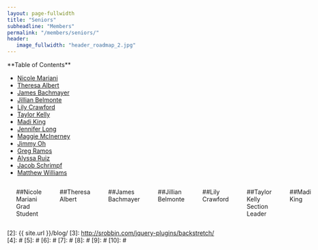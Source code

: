 ```yaml
---
layout: page-fullwidth
title: "Seniors"
subheadline: "Members"
permalink: "/members/seniors/"
header:
   image_fullwidth: "header_roadmap_2.jpg"
---
```

<div class="row">
<div class="medium-4 medium-push-8 columns" markdown="1">
<div class="panel radius" markdown="1">
**Table of Contents**

* <a href="#nicole_mariani">Nicole Mariani</a>
* <a href="#theresa_albert">Theresa Albert</a>
* <a href="#james_bachmayer">James Bachmayer</a>
* <a href="#jillian_belmonte">Jillian Belmonte</a>
* <a href="#lily_crawford">Lily Crawford</a>
* <a href="#taylor_kelly">Taylor Kelly</a>
* <a href="#madi_king">Madi King</a>
* <a href="#jennifer_long">Jennifer Long</a>
* <a href="#maggie_mcinerney">Maggie McInerney</a>
* <a href="#jimmy_oh">Jimmy Oh</a>
* <a href="#greg_ramos">Greg Ramos</a>
* <a href="#alyssa_ruiz">Alyssa Ruiz</a>
* <a href="#jacob_schrimpf">Jacob Schrimpf</a>
* <a href="#matthew_williams">Matthew Williams</a>
</div>
</div><!-- /.medium-4.columns -->



<div class="medium-8 medium-pull-4 columns" markdown="1">


<a name="nicole_mariani"></a> 

##Nicole Mariani
Grad Student




<a name="theresa_albert"></a>

##Theresa Albert




<a name="james_bachmayer"></a>

##James Bachmayer



<a name="jillian_belmonte"></a>

##Jillian Belmonte




<a name="lily_crawford"></a>

##Lily Crawford






<a name="taylor_kelly"></a>

##Taylor Kelly
Section Leader








<a name="madi_king"></a>

##Madi King





<a name="jennifer_long"></a>

##Jennifer Long




<a name="maggie_mcinerney"></a>

##Maggie McInerney
Clarinet Treasurer




<a name="jimmy_oh"></a>

##Jimmy Oh







<a name="greg_ramos"></a>

##Greg Ramos
Drum Major







<a name="alyssa_ruiz"></a>

##Alyssa Ruiz






<a name="jacob_schrimpf"></a>

##Jacob Schrimpf





<a name="matthew_williams"></a>

##Matthew Williams




</div><!-- /.medium-8.columns -->
</div><!-- /.row -->

 [1]: http://kramdown.gettalong.org/converter/html.html#toc
 [2]: {{ site.url }}/blog/
 [3]: http://srobbin.com/jquery-plugins/backstretch/
 [4]: #
 [5]: #
 [6]: #
 [7]: #
 [8]: #
 [9]: #
 [10]: #